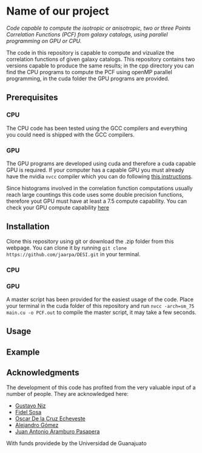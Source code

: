 # Name of our project

*Code capable to compute the isotropic or anisotropic, two or three Points Correlation Functions (PCF) from galaxy catalogs, using parallel programming on GPU or CPU.*

The code in this repository is capable to compute and vizualize the correlation functions of given galaxy catalogs. This repository contains two versions capable to produce the same results; in the cpp directory you can find the CPU programs to compute the PCF using openMP parallel programming, in the cuda folder the GPU programs are provided. 


## Prerequisites

### CPU
The CPU code has been tested using the GCC compilers and everything you could need is shipped with the GCC compilers.

### GPU
The GPU programs are developed using cuda and therefore a cuda capable GPU is required. If your computer has a capable GPU you must already have the nvidia `nvcc` compiler which you can do following [this instructions](https://docs.nvidia.com/cuda/cuda-installation-guide-linux/index.html).

Since histograms involved in the correlation function computations usually reach large countings this code uses some double precision functions, therefore yout GPU must have at least a 7.5 compute capability. You can check your GPU compute capability [here](https://developer.nvidia.com/cuda-gpus)

## Installation

Clone this repository using git or download the .zip folder from this webpage.
You can clone it by running `git clone https://github.com/jaarpa/DESI.git` in your terminal.

### CPU



### GPU

A master script has been provided for the easiest usage of the code. Place your terminal in the cuda folder of this repository and run `nvcc -arch=sm_75 main.cu -o PCF.out` to compile the master script, it may take a few seconds.

## Usage

## Example

## Acknowledgments

The development of this code has profited from the very valuable input of a number of people. They are acknowledged here:

* [Gustavo Niz](https://github.com/gnizq64)
* [Fidel Sosa](https://github.com/fidelsosan)
* [Oscar De la Cruz Echeveste](https://github.com/Oscar2401)
* [Alejandro Gómez](https://github.com/AlejandroGoper)
* [Juan Antonio Aramburo Pasapera](https://github.com/jaarpa)

With funds providede by the Universidad de Guanajuato
